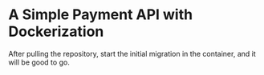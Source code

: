 # A Simple Payment API with Dockerization

After pulling the repository, start the initial migration in the container, and it will be good to go.
